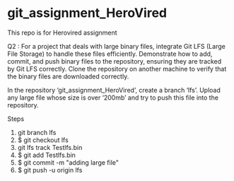 # git_assignment_HeroVired
This repo is for Herovired assignment 


Q2
: For a project that deals with large binary files, integrate Git LFS (Large File Storage) to handle these files efficiently. Demonstrate how to add, commit, and push binary files to the repository, ensuring they are tracked by Git LFS correctly. Clone the repository on another machine to verify that the binary files are downloaded correctly.

In the repository ‘git_assignment_HeroVired’, create a branch ‘lfs’. Upload any large file whose size is over ‘200mb’ and try to push this file into the repository.

Steps
1. git branch lfs
2. $ git checkout lfs
3. git lfs track Testlfs.bin
4. $ git add Testlfs.bin
5. $ git commit -m "adding large file"
6. $ git push -u origin lfs 
